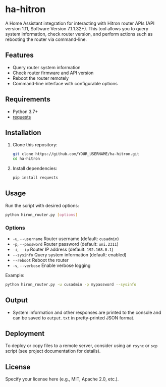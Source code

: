 # ha-hitron

A Home Assistant integration for interacting with Hitron router APIs (API version 1.11, Software Version 7.1.1.32+). This tool allows you to query system information, check router version, and perform actions such as rebooting the router via command-line.

## Features
- Query router system information
- Check router firmware and API version
- Reboot the router remotely
- Command-line interface with configurable options

## Requirements
- Python 3.7+
- [requests](https://pypi.org/project/requests/)

## Installation
1. Clone this repository:
   ```sh
   git clone https://github.com/YOUR_USERNAME/ha-hitron.git
   cd ha-hitron
   ```
2. Install dependencies:
   ```sh
   pip install requests
   ```

## Usage
Run the script with desired options:
```sh
python hiron_router.py [options]
```

### Options
- `-u`, `--username`   Router username (default: `cusadmin`)
- `-p`, `--password`   Router password (default: `uni.2311`)
- `-i`, `--ip`         Router IP address (default: `192.168.0.1`)
- `--sysinfo`          Query system information (default: enabled)
- `--reboot`           Reboot the router
- `-v`, `--verbose`    Enable verbose logging

Example:
```sh
python hiron_router.py -u cusadmin -p mypassword --sysinfo
```

## Output
- System information and other responses are printed to the console and can be saved to `output.txt` in pretty-printed JSON format.

## Deployment
To deploy or copy files to a remote server, consider using an `rsync` or `scp` script (see project documentation for details).

## License
Specify your license here (e.g., MIT, Apache 2.0, etc.). 
